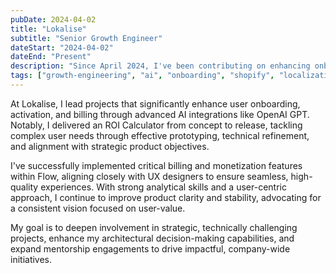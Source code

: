 ```yaml
---
pubDate: 2024-04-02
title: "Lokalise"
subtitle: "Senior Growth Engineer"
dateStart: "2024-04-02"
dateEnd: "Present"
description: "Since April 2024, I've been contributing on enhancing onboarding, activation, and billing systems, utilizing AI technologies to offer delightful experiences to our users, brand-consistent user experience."
tags: ["growth-engineering", "ai", "onboarding", "shopify", "localization"]
---
```


At Lokalise, I lead projects that significantly enhance user onboarding, activation, and billing through advanced AI integrations like OpenAI GPT. Notably, I delivered an ROI Calculator from concept to release, tackling complex user needs through effective prototyping, technical refinement, and alignment with strategic product objectives.

I've successfully implemented critical billing and monetization features within Flow, aligning closely with UX designers to ensure seamless, high-quality experiences. With strong analytical skills and a user-centric approach, I continue to improve product clarity and stability, advocating for a consistent vision focused on user-value.

My goal is to deepen involvement in strategic, technically challenging projects, enhance my architectural decision-making capabilities, and expand mentorship engagements to drive impactful, company-wide initiatives.
